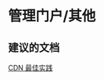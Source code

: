 <properties
    pageTitle="management portal/other"
    description="管理门户/其他"
    service="microsoft.cdn"
    resource="profiles"
    authors="aashu"
    displayOrder=""
    selfHelpType="generic"
    supportTopicIds="32302795"
    resourceTags=""
    productPesIds="15528"
    cloudEnvironments="public"
/>


# 管理门户/其他


## **建议的文档**
[CDN 最佳实践](https://azure.microsoft.com/documentation/articles/best-practices-cdn/)



<!--HONumber=Jul16_HO4-->


